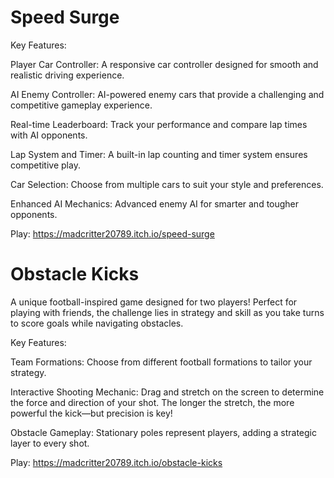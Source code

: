 # Speed Surge
Key Features:

Player Car Controller: A responsive car controller designed for smooth and realistic driving experience.

AI Enemy Controller: AI-powered enemy cars that provide a challenging and competitive gameplay experience.

Real-time Leaderboard: Track your performance and compare lap times with AI opponents.

Lap System and Timer: A built-in lap counting and timer system ensures competitive play.

Car Selection: Choose from multiple cars to suit your style and preferences.

Enhanced AI Mechanics: Advanced enemy AI for smarter and tougher opponents.


Play: https://madcritter20789.itch.io/speed-surge

# Obstacle Kicks

A unique football-inspired game designed for two players! Perfect for playing with friends, the challenge lies in strategy and skill as you take turns to score goals while navigating obstacles.

Key Features:

Team Formations: Choose from different football formations to tailor your strategy.

Interactive Shooting Mechanic: Drag and stretch on the screen to determine the force and direction of your shot. The longer the stretch, the more powerful the kick—but precision is key!

Obstacle Gameplay: Stationary poles represent players, adding a strategic layer to every shot.

Play: https://madcritter20789.itch.io/obstacle-kicks

